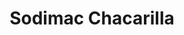 ---
title: "Sodimac Chacarilla"
url: /santiago-de-surco/sodimac-chacarilla/
shop: hágalo usted mismo
---